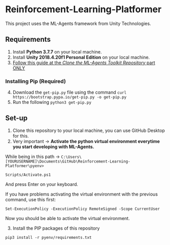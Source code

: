 # Reinforcement-Learning-Platformer

This project uses the ML-Agents framework from Unity Technologies.

## Requirements

1. Install **Python 3.7.7** on your local machine.
2. Install **Unity 2018.4.20f1 Personal Edition** on your local machine.
3. [Follow this guide at the *Clone the ML-Agents Toolkit Repository* part ONLY](https://github.com/Unity-Technologies/ml-agents/blob/0.15.0/docs/Installation.md)

### Installing Pip (Required)

4. Download the `get-pip.py` file using the command `curl https://bootstrap.pypa.io/get-pip.py -o get-pip.py`
5. Run the following `python3 get-pip.py`

## Set-up

1. Clone this repository to your local machine, you can use GitHub Desktop for this.
2. Very important -> **Activate the python virtual environment everytime you start developing with ML-Agents.**

While being in this path -> `C:\Users\[YOURUSERNAME]\Documents\GitHub\Reinforcement-Learning-Platformer\pyenv>`

`Scripts/Activate.ps1`

And press Enter on your keyboard.

If you have problems activating the virtual environment with the previous command, use this first:

`Set-ExecutionPolicy -ExecutionPolicy RemoteSigned -Scope CurrentUser`

Now you should be able to activate the virtual environment.

3. Install the PIP packages of this repository

`pip3 install -r pyenv/requirements.txt`
